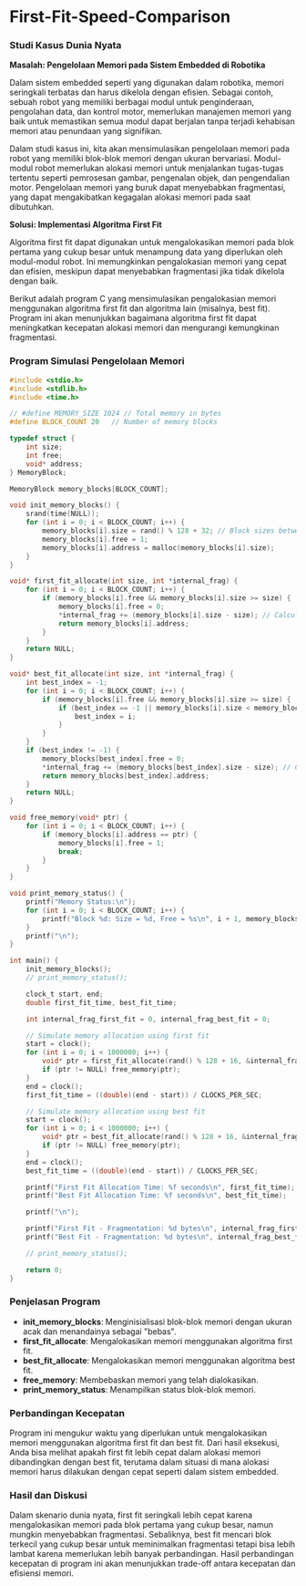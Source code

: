 # First-Fit-Speed-Comparison
### Studi Kasus Dunia Nyata

**Masalah: Pengelolaan Memori pada Sistem Embedded di Robotika**

Dalam sistem embedded seperti yang digunakan dalam robotika, memori seringkali terbatas dan harus dikelola dengan efisien. Sebagai contoh, sebuah robot yang memiliki berbagai modul untuk penginderaan, pengolahan data, dan kontrol motor, memerlukan manajemen memori yang baik untuk memastikan semua modul dapat berjalan tanpa terjadi kehabisan memori atau penundaan yang signifikan.

Dalam studi kasus ini, kita akan mensimulasikan pengelolaan memori pada robot yang memiliki blok-blok memori dengan ukuran bervariasi. Modul-modul robot memerlukan alokasi memori untuk menjalankan tugas-tugas tertentu seperti pemrosesan gambar, pengenalan objek, dan pengendalian motor. Pengelolaan memori yang buruk dapat menyebabkan fragmentasi, yang dapat mengakibatkan kegagalan alokasi memori pada saat dibutuhkan.

**Solusi: Implementasi Algoritma First Fit**

Algoritma first fit dapat digunakan untuk mengalokasikan memori pada blok pertama yang cukup besar untuk menampung data yang diperlukan oleh modul-modul robot. Ini memungkinkan pengalokasian memori yang cepat dan efisien, meskipun dapat menyebabkan fragmentasi jika tidak dikelola dengan baik.

Berikut adalah program C yang mensimulasikan pengalokasian memori menggunakan algoritma first fit dan algoritma lain (misalnya, best fit). Program ini akan menunjukkan bagaimana algoritma first fit dapat meningkatkan kecepatan alokasi memori dan mengurangi kemungkinan fragmentasi.

### Program Simulasi Pengelolaan Memori

```c
#include <stdio.h>
#include <stdlib.h>
#include <time.h>

// #define MEMORY_SIZE 1024 // Total memory in bytes
#define BLOCK_COUNT 20   // Number of memory blocks

typedef struct {
    int size;
    int free;
    void* address;
} MemoryBlock;

MemoryBlock memory_blocks[BLOCK_COUNT];

void init_memory_blocks() {
    srand(time(NULL));
    for (int i = 0; i < BLOCK_COUNT; i++) {
        memory_blocks[i].size = rand() % 128 + 32; // Block sizes between 32 and 160 bytes
        memory_blocks[i].free = 1;
        memory_blocks[i].address = malloc(memory_blocks[i].size);
    }
}

void* first_fit_allocate(int size, int *internal_frag) {
    for (int i = 0; i < BLOCK_COUNT; i++) {
        if (memory_blocks[i].free && memory_blocks[i].size >= size) {
            memory_blocks[i].free = 0;
            *internal_frag += (memory_blocks[i].size - size); // Calculate internal fragmentation
            return memory_blocks[i].address;
        }
    }
    return NULL;
}

void* best_fit_allocate(int size, int *internal_frag) {
    int best_index = -1;
    for (int i = 0; i < BLOCK_COUNT; i++) {
        if (memory_blocks[i].free && memory_blocks[i].size >= size) {
            if (best_index == -1 || memory_blocks[i].size < memory_blocks[best_index].size) {
                best_index = i;
            }
        }
    }
    if (best_index != -1) {
        memory_blocks[best_index].free = 0;
        *internal_frag += (memory_blocks[best_index].size - size); // Calculate internal fragmentation
        return memory_blocks[best_index].address;
    }
    return NULL;
}

void free_memory(void* ptr) {
    for (int i = 0; i < BLOCK_COUNT; i++) {
        if (memory_blocks[i].address == ptr) {
            memory_blocks[i].free = 1;
            break;
        }
    }
}

void print_memory_status() {
    printf("Memory Status:\n");
    for (int i = 0; i < BLOCK_COUNT; i++) {
        printf("Block %d: Size = %d, Free = %s\n", i + 1, memory_blocks[i].size, memory_blocks[i].free ? "Yes" : "No");
    }
    printf("\n");
}

int main() {
    init_memory_blocks();
    // print_memory_status();

    clock_t start, end;
    double first_fit_time, best_fit_time;

    int internal_frag_first_fit = 0, internal_frag_best_fit = 0;

    // Simulate memory allocation using first fit
    start = clock();
    for (int i = 0; i < 1000000; i++) {
        void* ptr = first_fit_allocate(rand() % 128 + 16, &internal_frag_first_fit);
        if (ptr != NULL) free_memory(ptr);
    }
    end = clock();
    first_fit_time = ((double)(end - start)) / CLOCKS_PER_SEC;

    // Simulate memory allocation using best fit
    start = clock();
    for (int i = 0; i < 1000000; i++) {
        void* ptr = best_fit_allocate(rand() % 128 + 16, &internal_frag_best_fit);
        if (ptr != NULL) free_memory(ptr);
    }
    end = clock();
    best_fit_time = ((double)(end - start)) / CLOCKS_PER_SEC;

    printf("First Fit Allocation Time: %f seconds\n", first_fit_time);
    printf("Best Fit Allocation Time: %f seconds\n", best_fit_time);

    printf("\n");

    printf("First Fit - Fragmentation: %d bytes\n", internal_frag_first_fit);
    printf("Best Fit - Fragmentation: %d bytes\n", internal_frag_best_fit);

    // print_memory_status();

    return 0;
}
```

### Penjelasan Program

- **init_memory_blocks**: Menginisialisasi blok-blok memori dengan ukuran acak dan menandainya sebagai "bebas".
- **first_fit_allocate**: Mengalokasikan memori menggunakan algoritma first fit.
- **best_fit_allocate**: Mengalokasikan memori menggunakan algoritma best fit.
- **free_memory**: Membebaskan memori yang telah dialokasikan.
- **print_memory_status**: Menampilkan status blok-blok memori.

### Perbandingan Kecepatan

Program ini mengukur waktu yang diperlukan untuk mengalokasikan memori menggunakan algoritma first fit dan best fit. Dari hasil eksekusi, Anda bisa melihat apakah first fit lebih cepat dalam alokasi memori dibandingkan dengan best fit, terutama dalam situasi di mana alokasi memori harus dilakukan dengan cepat seperti dalam sistem embedded.

### Hasil dan Diskusi

Dalam skenario dunia nyata, first fit seringkali lebih cepat karena mengalokasikan memori pada blok pertama yang cukup besar, namun mungkin menyebabkan fragmentasi. Sebaliknya, best fit mencari blok terkecil yang cukup besar untuk meminimalkan fragmentasi tetapi bisa lebih lambat karena memerlukan lebih banyak perbandingan. Hasil perbandingan kecepatan di program ini akan menunjukkan trade-off antara kecepatan dan efisiensi memori.
